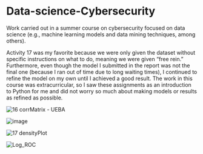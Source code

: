 # Data-science-Cybersecurity
Work carried out in a summer course on cybersecurity focused on data science (e.g., machine learning models and data mining techniques, among others).

Activity 17 was my favorite because we were only given the dataset without specific instructions on what to do, meaning we were given “free rein.” Furthermore, even though the model I submitted in the report was not the final one (because I ran out of time due to long waiting times), I continued to refine the model on my own until I achieved a good result. The work in this course was extracurricular, so I saw these assignments as an introduction to Python for me and did not worry so much about making models or results as refined as possible.

![16 corrMatrix - UEBA](https://github.com/user-attachments/assets/b0a0b61e-3f57-466b-925f-05840d3a9fba)

![image](https://github.com/user-attachments/assets/ba6332f2-b92b-48b7-a268-b06654eaef9d)

![17 densityPlot](https://github.com/user-attachments/assets/78a0e0e9-bdb4-4975-90ca-f6265e505827)

![Log_ROC](https://github.com/user-attachments/assets/a11b07be-1e17-481d-84e5-b85017b9656e)
